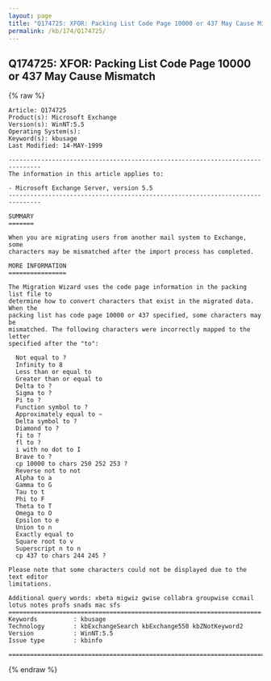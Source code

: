 ```yaml
---
layout: page
title: "Q174725: XFOR: Packing List Code Page 10000 or 437 May Cause Mismatch"
permalink: /kb/174/Q174725/
---
```


## Q174725: XFOR: Packing List Code Page 10000 or 437 May Cause Mismatch

{% raw %}

	Article: Q174725
	Product(s): Microsoft Exchange
	Version(s): WinNT:5.5
	Operating System(s): 
	Keyword(s): kbusage
	Last Modified: 14-MAY-1999
	
	-------------------------------------------------------------------------------
	The information in this article applies to:
	
	- Microsoft Exchange Server, version 5.5 
	-------------------------------------------------------------------------------
	
	SUMMARY
	=======
	
	When you are migrating users from another mail system to Exchange, some
	characters may be mismatched after the import process has completed.
	
	MORE INFORMATION
	================
	
	The Migration Wizard uses the code page information in the packing list file to
	determine how to convert characters that exist in the migrated data. When the
	packing list has code page 10000 or 437 specified, some characters may be
	mismatched. The following characters were incorrectly mapped to the letter
	specified after the "to":
	
	  Not equal to ?
	  Infinity to 8
	  Less than or equal to
	  Greater than or equal to
	  Delta to ?
	  Sigma to ?
	  Pi to ?
	  Function symbol to ?
	  Approximately equal to ~
	  Delta symbol to ?
	  Diamond to ?
	  fi to ?
	  fl to ?
	  i with no dot to I
	  Brave to ?
	  cp 10000 to chars 250 252 253 ?
	  Reverse not to not
	  Alpha to a
	  Gamma to G
	  Tau to t
	  Phi to F
	  Theta to T
	  Omega to O
	  Epsilon to e
	  Union to n
	  Exactly equal to
	  Square root to v
	  Superscript n to n
	  cp 437 to chars 244 245 ?
	
	Please note that some characters could not be displayed due to the text editor
	limitations.
	
	Additional query words: xbeta migwiz gwise collabra groupwise ccmail lotus notes profs snads mac sfs
	======================================================================
	Keywords          : kbusage 
	Technology        : kbExchangeSearch kbExchange550 kbZNotKeyword2
	Version           : WinNT:5.5
	Issue type        : kbinfo
	
	=============================================================================
	

{% endraw %}
